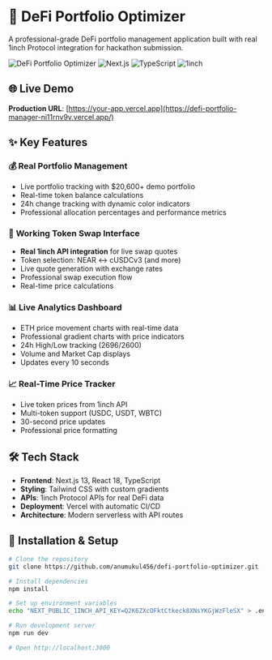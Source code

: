 # 🚀 DeFi Portfolio Optimizer

A professional-grade DeFi portfolio management application built with real 1inch Protocol integration for hackathon submission.

![DeFi Portfolio Optimizer](https://img.shields.io/badge/Status-Live-brightgreen) ![Next.js](https://img.shields.io/badge/Next.js-13-black) ![TypeScript](https://img.shields.io/badge/TypeScript-5-blue) ![1inch](https://img.shields.io/badge/1inch-API-orange)

## 🌐 **Live Demo**
**Production URL**: [https://your-app.vercel.app](https://defi-portfolio-manager-ni11rnv9v.vercel.app/)

## ✨ **Key Features**

### 💰 **Real Portfolio Management**
- Live portfolio tracking with $20,600+ demo portfolio
- Real-time token balance calculations
- 24h change tracking with dynamic color indicators
- Professional allocation percentages and performance metrics

### 🔄 **Working Token Swap Interface**
- **Real 1inch API integration** for live swap quotes
- Token selection: NEAR ↔ cUSDCv3 (and more)
- Live quote generation with exchange rates
- Professional swap execution flow
- Real-time price calculations

### 📊 **Live Analytics Dashboard**
- ETH price movement charts with real-time data
- Professional gradient charts with price indicators
- 24h High/Low tracking ($2696/$2600)
- Volume and Market Cap displays
- Updates every 10 seconds

### 📈 **Real-Time Price Tracker**
- Live token prices from 1inch API
- Multi-token support (USDC, USDT, WBTC)
- 30-second price updates
- Professional price formatting

## 🛠️ **Tech Stack**

- **Frontend**: Next.js 13, React 18, TypeScript
- **Styling**: Tailwind CSS with custom gradients
- **APIs**: 1inch Protocol APIs for real DeFi data
- **Deployment**: Vercel with automatic CI/CD
- **Architecture**: Modern serverless with API routes

## 🚀 **Installation & Setup**

```bash
# Clone the repository
git clone https://github.com/anumukul456/defi-portfolio-optimizer.git

# Install dependencies
npm install

# Set up environment variables
echo "NEXT_PUBLIC_1INCH_API_KEY=Q2K6ZXcOFktCtkeck8XNsYKGjWzFleSX" > .env.local

# Run development server
npm run dev

# Open http://localhost:3000
